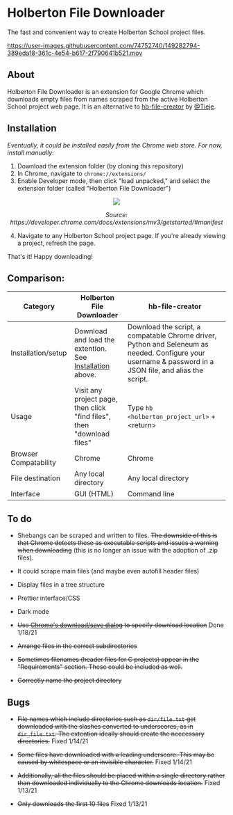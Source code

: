 # Holberton File Downloader
The fast and convenient way to create Holberton School project files.

https://user-images.githubusercontent.com/74752740/149282794-389eda18-361c-4e54-b617-2f790641b521.mov

## About
Holberton File Downloader is an extension for Google Chrome which downloads empty files from names scraped from the active Holberton School project web page. It is an alternative to [hb-file-creator](https://github.com/tieje/hb-file-creator) by [@Tieje](https://github.com/tieje).

## Installation
*Eventually, it could be installed easily from the Chrome web store. For now, install manually:*

1) Download the extension folder (by cloning this repository)
2) In Chrome, navigate to `chrome://extensions/`
3) Enable Developer mode, then click "load unpacked," and select the extension folder (called "Holberton File Downloader")
<div align="center">
  <img src=https://wd.imgix.net/image/BhuKGJaIeLNPW9ehns59NfwqKxF2/vOu7iPbaapkALed96rzN.png>

  <p><em>Source: https://developer.chrome.com/docs/extensions/mv3/getstarted/#manifest</em></p>
</div>

4) Navigate to any Holberton School project page. If you're already viewing a project, refresh the page.

That's it! Happy downloading!

## Comparison:
| Category | Holberton File Downloader | hb-file-creator |
|---|---|---|
| Installation/setup | Download and load the extention. See [Installation](#installation) above. | Download the script, a compatable Chrome driver, Python and Seleneum as needed. Configure your username & password in a JSON file, and alias the script. |
| Usage | Visit any project page, then click "find files", then "download files" | Type `hb <holberton_project_url>` + <return\>|
| Browser Compatability | Chrome | Chrome |
| File destination | Any local directory | Any local directory |
| Interface | GUI (HTML) | Command line |

## To do

- Shebangs can be scraped and written to files. ~~The downside of this is that Chrome detects these as executable scripts and issues a warning when downloading~~ (this is no longer an issue with the adoption of .zip files).

- It could scrape main files (and maybe even autofill header files)

- Display files in a tree structure

- Prettier interface/CSS

- Dark mode

- ~~Use [Chrome's download/save dialog](https://developer.chrome.com/docs/extensions/reference/downloads/#method-download) to specify download location~~ Done 1/18/21

- ~~Arrange files in the correct subdirectories~~

- ~~Sometimes filenames (header files for C projects) appear in the "Requirements" section. These could be included as well.~~

- ~~Correctly name the project directory~~


## Bugs
- ~~File names which include directories such as `dir/file.txt` get downloaded with the slashes converted to underscores, as in `dir_file.txt`. The extention ideally should create the neccessary directories.~~ Fixed 1/14/21

- ~~Some files have downloaded with a leading underscore. This may be caused by whitespace or an invisible character.~~ Fixed 1/14/21

- ~~Additionally, all the files should be placed within a single directory rather than downloaded individually to the Chrome downloads location.~~ Fixed 1/13/21

- ~~Only downloads the first 10 files~~ Fixed 1/13/21
